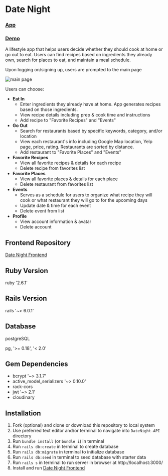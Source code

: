 # Date Night

### [App](http://datenight.surge.sh)
### [Demo](https://youtu.be/RtuMEX19Wo0)

A lifestyle app that helps users decide whether they should cook at home or go out to eat. Users can find recipes based on ingredients they already own, search for places to eat, and maintain a meal schedule.

Upon logging on/signing up, users are prompted to the main page


![main page](https://live.staticflickr.com/65535/49347708313_4d0bea6713_k.jpg/200x150) 

Users can choose:
 * **Eat In**
     * Enter ingredients they already have at home.  App generates recipes based on those ingredients.
      * View recipe details including prep & cook time and instructions
    * Add recipe to "Favorite Recipes" and "Events"
* **Go Out**
  * Search for restaurants based by specific keywords, category, and/or location
  * View each restaurant's info including Google Map location, Yelp page, price, rating. Restaurants are sorted by distance.  
  * Add restaurant to "Favorite Places" and "Events"
* **Favorite Recipes**
  * View all favorite recipes & details for each recipe
  * Delete recipe from favorites list
* **Favorite Places**
  * View all favorite places & details for each place
  * Delete restaurant from favorites list
* **Events**
  * Serves as a  schedule for users to organize what recipe they will cook or what restaurant they will go to for the upcoming days  
  * Update date & time for each event
  * Delete event from list
* **Profile**
  * View account information & avatar
  * Delete account

## Frontend Repository
[Date Night Frontend](https://github.com/Bellex0/DateNight_Frontend)

## Ruby Version
ruby '2.6.1'

## Rails Version
rails '~> 6.0.1'

## Database
postgreSQL

pg, '>= 0.18', '< 2.0'

## Gem Dependencies
* bcrypt '~> 3.1.7'
* active_model_serializers '~> 0.10.0'
* rack-cors
* jwt '~> 2.1'
* cloudinary
 
## Installation
1) Fork (optional) and clone or download this repository to local system
2) Use preferred text editor and/or terminal to navigate into `DateNight-API` directory
3) Run `bundle install` (or `bundle i`) in terminal
4) Run `rails db:create` in terminal to create database
5) Run `rails db:migrate` in terminal to initialize database
6) Run `rails db:seed` in terminal to seed database with starter data
7) Run `rails s` in terminal to run server in browser at http://localhost:3000/
8) Install and run [Date Night Frontend](https://github.com/Bellex0/DateNight_Frontend)
